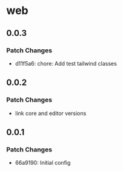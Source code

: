 # web

## 0.0.3

### Patch Changes

- d11f5a6: chore: Add test tailwind classes

## 0.0.2

### Patch Changes

- link core and editor versions

## 0.0.1

### Patch Changes

- 66a9190: Initial config
